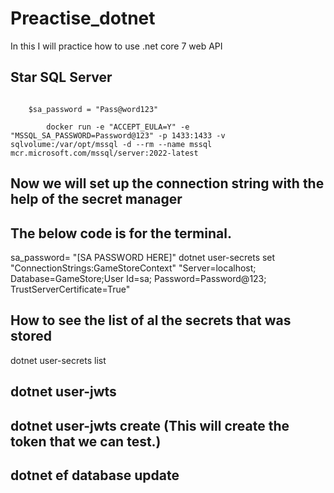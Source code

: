# Preactise_dotnet
In this I will practice how to use .net core 7 web API


## Star SQL Server

```Terminal Command

    $sa_password = "Pass@word123"

        docker run -e "ACCEPT_EULA=Y" -e "MSSQL_SA_PASSWORD=Password@123" -p 1433:1433 -v sqlvolume:/var/opt/mssql -d --rm --name mssql mcr.microsoft.com/mssql/server:2022-latest
```

## Now we will set up the connection string with the help of the secret manager

## The below code is for the terminal.
sa_password= "[SA PASSWORD HERE]"
dotnet user-secrets set "ConnectionStrings:GameStoreContext" "Server=localhost; Database=GameStore;User Id=sa; Password=Password@123; TrustServerCertificate=True"

## How to see the list of al the secrets that was stored

dotnet user-secrets list


## dotnet user-jwts
## dotnet user-jwts create (This will create the token that we can test.)


## dotnet ef database update